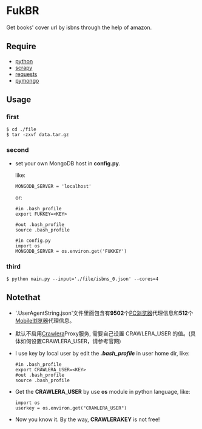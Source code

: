 # FukBR
Get books' cover url by isbns through the help of amazon.


## Require
* [python](https://www.python.org/downloads/)
* [scrapy](http://doc.scrapy.org/en/latest/)
* [requests](http://www.python-requests.org/en/latest/)
* [pymongo](http://api.mongodb.org/python/current/)


## Usage

### first
```
$ cd ./file
$ tar -zxvf data.tar.gz

```

### second

* set your own MongoDB host in **config.py**.
  
  like:  
  
	```
    MONGODB_SERVER = 'localhost'
	```

  or:
  
  	```
    #in .bash_profile
    export FUKKEY=<KEY>
    
    #out .bash_profile
    source .bash_profile
    
    #in config.py
    import os
    MONGODB_SERVER = os.environ.get('FUKKEY')
    
    ```

### third

	$ python main.py --input='./file/isbns_0.json' --cores=4



## Notethat

*  '.UserAgentString.json'文件里面包含有**9502**个[PC浏览器](http://www.useragentstring.com/pages/Browserlist/)代理信息和**512**个[Mobile浏览器](http://www.useragentstring.com/pages/Mobile%20Browserlist/)代理信息。
* 默认不启用[Crawlera](http://scrapinghub.com/crawlera/)Proxy服务, 需要自己设置 CRAWLERA_USER 的值。(具体如何设置CRAWLERA_USER，请参考官网)

* I use key by local user by edit the ***.bash_profile*** in user home dir, like:

	```
    #in .bash_profile
    export CRAWLERA_USER=<KEY>
    #out .bash_profile
    source .bash_profile
	```

* Get the **CRAWLERA_USER** by use **os** module in python language, like:

	```
    import os
    userkey = os.environ.get("CRAWLERA_USER")
	```

* Now you know it. By the way, **CRAWLERAKEY** is not free!
